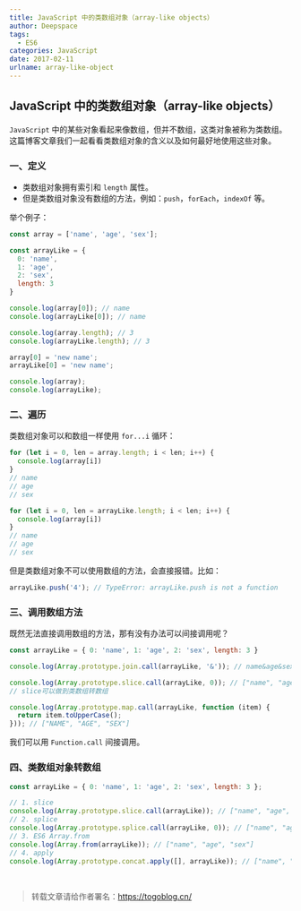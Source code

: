 ```yaml
---
title: JavaScript 中的类数组对象（array-like objects）
author: Deepspace
tags:
  - ES6
categories: JavaScript
date: 2017-02-11
urlname: array-like-object
---
```


## JavaScript 中的类数组对象（array-like objects）

`JavaScript` 中的某些对象看起来像数组，但并不数组，这类对象被称为类数组。这篇博客文章我们一起看看类数组对象的含义以及如何最好地使用这些对象。



### 一、定义

- 类数组对象拥有索引和 `length` 属性。
- 但是类数组对象没有数组的方法，例如：`push`，`forEach`，`indexOf` 等。

举个例子：

```javascript
const array = ['name', 'age', 'sex'];

const arrayLike = {
  0: 'name',
  1: 'age',
  2: 'sex',
  length: 3
}

console.log(array[0]); // name
console.log(arrayLike[0]); // name

console.log(array.length); // 3
console.log(arrayLike.length); // 3

array[0] = 'new name';
arrayLike[0] = 'new name';

console.log(array);
console.log(arrayLike);
```

<!-- more -->



### 二、遍历

类数组对象可以和数组一样使用 `for...i` 循环：

```javascript
for (let i = 0, len = array.length; i < len; i++) {
  console.log(array[i])
}
// name
// age
// sex

for (let i = 0, len = arrayLike.length; i < len; i++) {
  console.log(array[i])
}
// name
// age
// sex
```

但是类数组对象不可以使用数组的方法，会直接报错。比如：

```javascript
arrayLike.push('4'); // TypeError: arrayLike.push is not a function
```



### 三、调用数组方法

既然无法直接调用数组的方法，那有没有办法可以间接调用呢？

```javascript
const arrayLike = { 0: 'name', 1: 'age', 2: 'sex', length: 3 }

console.log(Array.prototype.join.call(arrayLike, '&')); // name&age&sex

console.log(Array.prototype.slice.call(arrayLike, 0)); // ["name", "age", "sex"] 
// slice可以做到类数组转数组

console.log(Array.prototype.map.call(arrayLike, function (item) {
  return item.toUpperCase();
})); // ["NAME", "AGE", "SEX"]
```

我们可以用 `Function.call` 间接调用。



### 四、类数组对象转数组

```javascript
const arrayLike = { 0: 'name', 1: 'age', 2: 'sex', length: 3 };

// 1. slice
console.log(Array.prototype.slice.call(arrayLike)); // ["name", "age", "sex"] 
// 2. splice
console.log(Array.prototype.splice.call(arrayLike, 0)); // ["name", "age", "sex"] 
// 3. ES6 Array.from
console.log(Array.from(arrayLike)); // ["name", "age", "sex"] 
// 4. apply
console.log(Array.prototype.concat.apply([], arrayLike)); // ["name", "age", "sex"] 
```



<br>

> 转载文章请给作者署名：https://togoblog.cn/